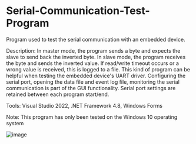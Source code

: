 # Serial-Communication-Test-Program
Program used to test the serial communication with an embedded device.

Description: In master mode, the program sends a byte and expects the slave to send back the inverted byte.
In slave mode, the program receives the byte and sends the inverted value. If read/write timeout occurs or 
a wrong value is received, this is logged to a file. This kind of program can be helpful when testing the 
embedded device's UART driver. Configuring the serial port, opening the data file and event log file, 
monitoring the serial communication is part of the GUI functionality. Serial port settings are retained
between each program start/end.

Tools: Visual Studio 2022, .NET Framework 4.8, Windows Forms

Note: This program has only been tested on the Windows 10 operating system

![image](https://user-images.githubusercontent.com/70747761/155663977-79dc3267-1852-40cd-9766-cce19ed6c1f8.png)
